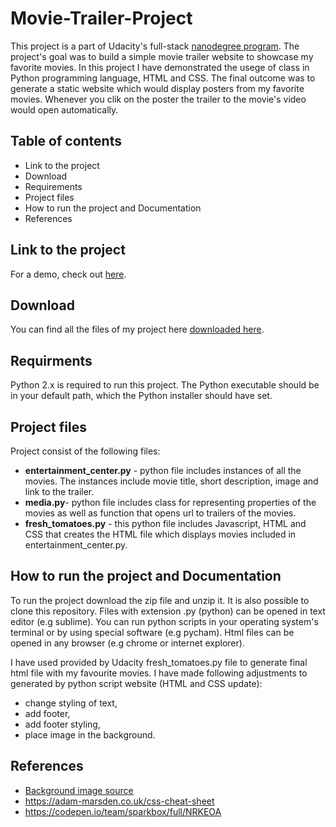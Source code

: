 # Movie-Trailer-Project

This project is a part of Udacity's full-stack [nanodegree program](https://www.udacity.com/nanodegree). The project's goal was to build a simple movie trailer website  to showcase my favorite movies. In this project I have demonstrated the usege of class in Python programming language, HTML and CSS. The final outcome was to generate a static website which would display posters from my favorite movies. Whenever you clik on the poster the trailer to the movie's video would open automatically.

## Table of contents

- Link to the project
- Download
- Requirements
- Project files
- How to run the project and Documentation
- References


## Link to the project

For a demo, check out [here](https://rawgit.com/paulina-grunwald/Udacity-Full-Stack-Web-Developer-Nanodegree/master/1.%20Programming%20Fundamentals%20and%20the%20Web/P1%20-%20Movie%20Trailer%20Website/fresh_tomatoes.html).

## Download

You can find all the files of my project here [downloaded here](https://github.com/paulina-grunwald/Udacity-Full-Stack-Web-Developer-Nanodegree/tree/master/1.%20Programming%20Fundamentals%20and%20the%20Web/P1%20-%20Movie%20Trailer%20Website).

## Requirments

Python 2.x is required to run this project. The Python executable should be in your default path, which the Python installer should have set.

## Project files
Project consist of the following files:
- __entertainment_center.py__ -  python file includes instances of all the movies. The instances include movie title, short description, image and link to the trailer.
- __media.py__- python file includes  class for representing properties of the movies as well as function that opens url to trailers of the movies.
- __fresh_tomatoes.py__ - this python file includes Javascript, HTML and CSS that creates the HTML file which displays movies included in entertainment_center.py.

## How to run the project and Documentation
To run the project download the zip file and unzip it. It is also possible to clone this repository. Files with extension .py (python) can be opened in text editor (e.g sublime). You can run python scripts in your operating system's terminal or by using special software (e.g pycham). Html files can be opened in any browser (e.g chrome or internet explorer).

I have used provided by Udacity fresh_tomatoes.py file  to generate final html file with my favourite movies. I have made following adjustments to generated by python script website (HTML and CSS update):
- change styling of text,
- add footer,
- add footer styling,
- place image in the background.

## References
 - [Background image source](http://wellbeings.us/wp-content/uploads/2017/06/unusual-stage-curtain-stage-curtain-wallpaper-companies-rental-curtains-for-schools-black-names-legs-portable-vector-cost-pulley-system-hooks-how-to-make-design-uk-cleaning-second-hand-track-church-f.jpg)
 - https://adam-marsden.co.uk/css-cheat-sheet
 - https://codepen.io/team/sparkbox/full/NRKEOA
